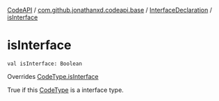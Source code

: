[CodeAPI](../../index.md) / [com.github.jonathanxd.codeapi.base](../index.md) / [InterfaceDeclaration](index.md) / [isInterface](.)

# isInterface

`val isInterface: Boolean`

Overrides [CodeType.isInterface](../../com.github.jonathanxd.codeapi.type/-code-type/is-interface.md)

True if this [CodeType](#) is a interface type.

